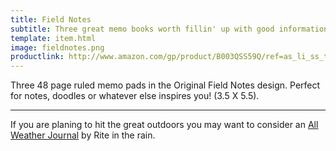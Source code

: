 ```yaml
---
title: Field Notes
subtitle: Three great memo books worth fillin' up with good information
template: item.html
image: fieldnotes.png
productlink: http://www.amazon.com/gp/product/B003QSS59Q/ref=as_li_ss_tl?ie=UTF8&camp=1789&creative=390957&creativeASIN=B003QSS59Q&linkCode=as2&tag=yourcarry-20
---
```


Three 48 page ruled memo pads in the Original Field Notes design. Perfect for notes, doodles or whatever else inspires you! (3.5 X 5.5).

---------------

If you are planing to hit the great outdoors you may want to consider an [All Weather Journal](/items/Rite-in-the-rain/) by Rite in the rain.
